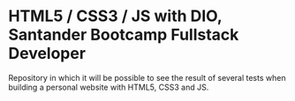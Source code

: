 # HTML5 / CSS3 / JS with DIO, Santander Bootcamp Fullstack Developer
Repository in which it will be possible to see the result of several tests when building a personal website with HTML5, CSS3 and JS. 
